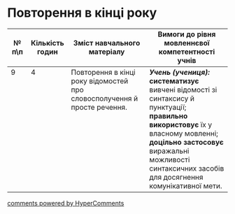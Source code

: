 <div id="hypercomments_widget" class="js-hypercomments-widget invisible"></div>

# Повторення в кінці року

<table>
  <tr>
    <td width="10%" align="center"><b>№ <br>п\п</br></b></td>
    <td width="5%" align="center"><b>Кількість годин</b></td>  
    <td width="40%" align="center"><b>Зміст навчального матеріалу</b></td>
    <td width="45%" align="center"><b>Вимоги до рівня мовленнєвої компетентності учнів</b></td>
  </tr>
<tbody>
  <tr>
<td width="10%" style="vertical-align:top !important;">9</td>
<td width="5%" style="vertical-align:top !important;">4</td>
    <td width="40%" style="vertical-align:top !important;">
Повторення в кінці року відомостей про словосполучення й просте речення.
</td>
    <td width="45%" style="vertical-align:top !important;">
<i><b>Учень (учениця):</b></i><br>
<b>систематизує</b> вивчені відомості зі синтаксису й пунктуації;<br>
<b>правильно використовує</b> їх у власному мовленні;<br>
<b>доцільно застосовує</b> виражальні можливості синтаксичних засобів для досягнення комунікативної мети.</td>
  </tr>
</tbody>
</table>

<div class="js-hypercomments-container">
<a href="http://hypercomments.com" class="hc-link" title="comments widget">comments powered by HyperComments</a>
</div>